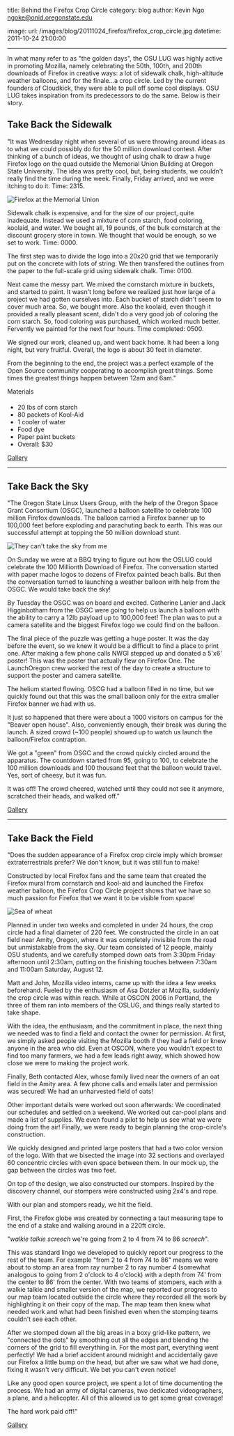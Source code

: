 title: Behind the Firefox Crop Circle
category: blog
author: Kevin Ngo <ngoke@onid.oregonstate.edu>

image:
    url: /images/blog/20111024_firefox/firefox_crop_circle.jpg
datetime: 2011-10-24 21:00:00

---

In what many refer to as "the golden days", the OSU LUG was highly active in
promoting Mozilla, namely celebrating the 50th, 100th, and 200th downloads of
Firefox in creative ways: a lot of sidewalk chalk, high-altitude weather
balloons, and for the finale...a crop circle. Led by the current founders of
Cloudkick, they were able to pull off some cool displays. OSU LUG takes
inspiration from its predecessors to do the same. Below is their story.

Take Back the Sidewalk
----------------------

"It was Wednesday night when several of us were throwing around
ideas as to what we could possibly do for the 50 million download contest.
After thinking of a bunch of ideas, we thought of using chalk to draw a huge
Firefox logo on the quad outside the Memorial Union Building at Oregon State
University. The idea was pretty cool, but, being students, we couldn't really
find the time during the week. Finally, Friday arrived, and we were itching to
do it. Time: 2315.

![Firefox at the Memorial Union](/images/blog/20111024_firefox/sidewalk.jpg)

Sidewalk chalk is expensive, and for the size of our project, quite inadequate.
Instead we used a mixture of corn starch, food coloring, koolaid, and water. We
bought all, 19 pounds, of the bulk cornstarch at the discount grocery store in
town. We thought that would be enough, so we set to work. Time: 0000.

The first step was to divide the logo into a 20x20 grid that we temporarily put
on the concrete with lots of string. We then transfered the outlines from the
paper to the full-scale grid using sidewalk chalk. Time: 0100.

Next came the messy part. We mixed the cornstarch mixture in buckets, and
started to paint. It wasn't long before we realized just how large of a project
we had gotten ourselves into. Each bucket of starch didn't seem to cover much
area. So, we bought more. Also the koolaid, even though it provided a really
pleasant scent, didn't do a very good job of coloring the corn starch. So, food
coloring was purchased, which worked much better. Fervently we painted for the
next four hours. Time completed: 0500.

We signed our work, cleaned up, and went back home. It had been a long night,
but very fruitful. Overall, the logo is about 30 feet in diameter.

From the beginning to the end, the project was a perfect example of the Open
Source community cooperating to accomplish great things. Some times the
greatest things happen between 12am and 6am."
   
Materials
####
- 20 lbs of corn starch
- 80 packets of Kool-Aid
- 1 cooler of water
- Food dye 
- Paper paint buckets
- Overall: $30         

[Gallery][sidewalk]

<hr>

Take Back the Sky
-----------------

"The Oregon State Linux Users Group, with the help of the Oregon Space Grant
Consortium (OSGC), launched a balloon satellite to celebrate 100 million
Firefox downloads. The balloon carried a Firefox banner up to 100,000 feet
before exploding and parachuting back to earth. This was our successful attempt
at topping the 50 million download stunt.  

![They can't take the sky from me](/images/blog/20111024_firefox/balloon.jpg)

On Sunday we were at a BBQ trying to figure out how the OSLUG could celebrate
the 100 Millionth Download of Firefox. The conversation started with paper
mache logos to dozens of Firefox painted beach balls. But then the conversation
turned to launching a weather balloon with help from the OSGC. We would take
back the sky!

By Tuesday the OSGC was on board and excited. Catherine Lanier and Jack
Higginbotham from the OSGC were going to help us launch a balloon with the
ability to carry a 12lb payload up to 100,000 feet! The plan was to put a
camera satellite and the biggest Firefox logo we could find on the balloon.

The final piece of the puzzle was getting a huge poster. It was the day before
the event, so we knew it would be a difficult to find a place to print one.
After making a few phone calls NWGI stepped up and donated a 5'x6' poster! This
was the poster that actually flew on Firefox One. The LaunchOregon crew worked
the rest of the day to create a structure to support the poster and camera
satellite. 

The helium started flowing. OSCG had a balloon filled in no time, but we
quickly found out that this was the small balloon only for the extra smaller
Firefox banner we had with us. 

It just so happened that there were about a 1000 visitors on campus for the
"Beaver open house". Also, conveniently enough, their break was during the
launch. A sized crowd (~100 people) showed up to watch us launch the
balloon/Firefox contraption. 

We got a "green" from OSGC and the crowd quickly circled around the apparatus.
The countdown started from 95, going to 100, to celebrate the 100 million
downloads and 100 thousand feet that the balloon would travel. Yes, sort of
cheesy, but it was fun.

It was off! The crowd cheered, watched until they could not see it anymore,
scratched their heads, and walked off." 

[Gallery][balloon]

<hr>

Take Back the Field
------------------- 

"Does the sudden appearance of a Firefox crop circle imply
which browser extraterrestrials prefer? We don't know, but it was still fun to
make!

Constructed by local Firefox fans and the same team that created the Firefox
mural from cornstarch and kool-aid and launched the Firefox weather balloon,
the Firefox Crop Circle project shows that we have so much passion for Firefox
that we want it to be visible from space!

![Sea of wheat](/images/blog/20111024_firefox/field.jpg)

Planned in under two weeks and completed in under 24 hours, the crop circle had
a final diameter of 220 feet. We constructed the circle in an oat field near
Amity, Oregon, where it was completely invisible from the road but unmistakable
from the sky. Our team consisted of 12 people, mainly OSU students, and we
carefully stomped down oats from 3:30pm Friday afternoon until 2:30am, putting
on the finishing touches between 7:30am and 11:00am Saturday, August 12. 

Matt and John, Mozilla video interns, came up with the idea a few weeks
beforehand. Fueled by the enthusiasm of Asa Dotzler at Mozilla, suddenly the
crop circle was within reach. While at OSCON 2006 in Portland, the three of
them ran into members of the OSLUG, and things really started to take shape. 

With the idea, the enthusiasm, and the commitment in place, the next thing we
needed was to find a field and contact the owner for permission. At first, we
simply asked people visiting the Mozilla booth if they had a field or knew
anyone in the area who did. Even at OSCON, where you wouldn't expect to find
too many farmers, we had a few leads right away, which showed how close we were
to making the project work. 

Finally, Beth contacted Alex, whose family lived near the owners of an oat
field in the Amity area. A few phone calls and emails later and permission was
secured! We had an unharvested field of oats!

Other important details were worked out soon afterwards: We coordinated our
schedules and settled on a weekend. We worked out car-pool plans and made a
list of supplies. We even found a pilot to help us see what we were doing from
the air! Finally, we were ready to begin planning the crop-circle's
construction. 

We quickly designed and printed large posters that had a two color version of
the logo. With that we bisected the image into 32 sections and overlayed 60
concentric circles with even space between them. In our mock up, the gap
between the circles was two feet. 

On top of the design, we also constructed our stompers. Inspired by the
discovery channel, our stompers were constructed using 2x4's and rope.

With our plan and stompers ready, we hit the field. 

First, the Firefox globe was created by connecting a taut measuring tape to the end of a stake and walking around in a 220ft circle. 

"*walkie talkie screech* we're going from 2 to 4 from 74 to 86 *screech*".

This was standard lingo we developed to quickly report our progress to the rest
of the team. For example "from 2 to 4 from 74 to 86" means we were about to
stomp an area from ray number 2 to ray number 4 (somewhat analogous to going
from 2 o'clock to 4 o'clock) with a depth from 74' from the center to 86' from
the center. With two teams of stompers, each with a walkie talkie and smaller
version of the map, we reported our progress to our map team located outside
the circle where they recorded all the work by highlighting it on their copy of
the map. The map team then knew what needed work and what had been finished
even when the stomping teams couldn't see each other.

After we stomped down all the big areas in a boxy grid-like pattern, we
"connected the dots" by smoothing out all the edges and blending the corners of
the grid to fill everything in. For the most part, everything went perfectly!
We had a brief accident around midnight and accidentally gave our Firefox a
little bump on the head, but after we saw what we had done, fixing it wasn't
very difficult. We bet you can't even notice! 

Like any good open source project, we spent a lot of time documenting the
process. We had an army of digital cameras, two dedicated videographers, a
plane, and a helicopter. All of this allowed us to get some great coverage! 

The hard work paid off!" 

[Gallery][field]

[sidewalk]:http://firefoxcropcircle.com/gallery/main.php?g2_itemId=2442
[balloon]:http://firefoxcropcircle.com/gallery/firefox-one/
[field]:http://firefoxcropcircle.com/gallery/firefox-crop-circle
